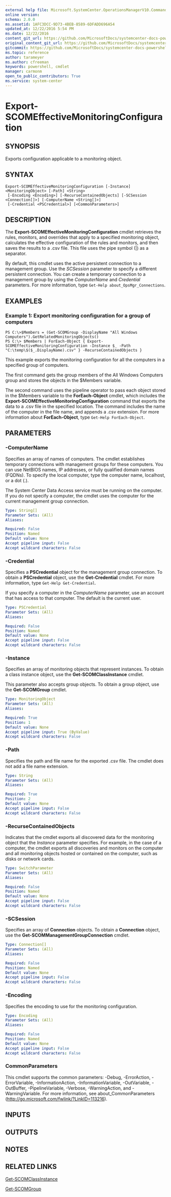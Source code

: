 ```yaml
---
external help file: Microsoft.SystemCenter.OperationsManagerV10.Commands.dll-Help.xml
online version: 
schema: 2.0.0
ms.assetid: 1AFC3DCC-9D73-4BEB-8589-6DFADD696A54
updated_at: 12/22/2016 5:54 PM
ms.date: 12/22/2016
content_git_url: https://github.com/MicrosoftDocs/systemcenter-docs-powershell/blob/master/systemcenter-cmdlets/SystemCenter2016/OperationsManager/vlatest/Export-SCOMEffectiveMonitoringConfiguration.md
original_content_git_url: https://github.com/MicrosoftDocs/systemcenter-docs-powershell/blob/master/systemcenter-cmdlets/SystemCenter2016/OperationsManager/vlatest/Export-SCOMEffectiveMonitoringConfiguration.md
gitcommit: https://github.com/MicrosoftDocs/systemcenter-docs-powershell/blob/17c3a51bd892aad46c731d9f381f0704b4815004/systemcenter-cmdlets/SystemCenter2016/OperationsManager/vlatest/Export-SCOMEffectiveMonitoringConfiguration.md
ms.topic: reference
author: tarameyer
ms.author: cfreeman
keywords: powershell, cmdlet
manager: carmonm
open_to_public_contributors: True
ms.service: system-center
---
```


# Export-SCOMEffectiveMonitoringConfiguration

## SYNOPSIS
Exports configuration applicable to a monitoring object.

## SYNTAX

```
Export-SCOMEffectiveMonitoringConfiguration [-Instance] <MonitoringObject> [-Path] <String>
 [-Encoding <Encoding>] [-RecurseContainedObjects] [-SCSession <Connection[]>] [-ComputerName <String[]>]
 [-Credential <PSCredential>] [<CommonParameters>]
```

## DESCRIPTION
The **Export-SCOMEffectiveMonitoringConfiguration** cmdlet retrieves the rules, monitors, and overrides that apply to a specified monitoring object, calculates the effective configuration of the rules and monitors, and then saves the results to a .csv file.
This file uses the pipe symbol (|) as a separator.

By default, this cmdlet uses the active persistent connection to a management group.
Use the *SCSession* parameter to specify a different persistent connection.
You can create a temporary connection to a management group by using the *ComputerName* and *Credential* parameters.
For more information, type `Get-Help about_OpsMgr_Connections`.

## EXAMPLES

### Example 1: Export monitoring configuration for a group of computers
```
PS C:\>$Members = (Get-SCOMGroup -DisplayName "All Windows Computers").GetRelatedMonitoringObjects()
PS C:\> $Members | ForEach-Object { Export-SCOMEffectiveMonitoringConfiguration -Instance $_ -Path "C:\temp\$($_.DisplayName).csv" } -RecurseContainedObjects }
```

This example exports the monitoring configuration for all the computers in a specified group of computers.

The first command gets the group members of the All Windows Computers group and stores the objects in the $Members variable.

The second command uses the pipeline operator to pass each object stored in the $Members variable to the **ForEach-Object** cmdlet, which includes the **Export-SCOMEffectiveMonitoringConfiguration** command that exports the data to a .csv file in the specified location.
The command includes the name of the computer in the file name, and appends a .csv extension.
For more information about **ForEach-Object**, type `Get-Help ForEach-Object`.

## PARAMETERS

### -ComputerName
Specifies an array of names of computers.
The cmdlet establishes temporary connections with management groups for these computers.
You can use NetBIOS names, IP addresses, or fully qualified domain names (FQDNs).
To specify the local computer, type the computer name, localhost, or a dot (.).

The System Center Data Access service must be running on the computer.
If you do not specify a computer, the cmdlet uses the computer for the current management group connection.

```yaml
Type: String[]
Parameter Sets: (All)
Aliases: 

Required: False
Position: Named
Default value: None
Accept pipeline input: False
Accept wildcard characters: False
```

### -Credential
Specifies a **PSCredential** object for the management group connection.
To obtain a **PSCredential** object, use the **Get-Credential** cmdlet.
For more information, type `Get-Help Get-Credential`.

If you specify a computer in the *ComputerName* parameter, use an account that has access to that computer.
The default is the current user.

```yaml
Type: PSCredential
Parameter Sets: (All)
Aliases: 

Required: False
Position: Named
Default value: None
Accept pipeline input: False
Accept wildcard characters: False
```

### -Instance
Specifies an array of monitoring objects that represent instances.
To obtain a class instance object, use the **Get-SCOMClassInstance** cmdlet.

This parameter also accepts group objects.
To obtain a group object, use the **Get-SCOMGroup** cmdlet.

```yaml
Type: MonitoringObject
Parameter Sets: (All)
Aliases: 

Required: True
Position: 1
Default value: None
Accept pipeline input: True (ByValue)
Accept wildcard characters: False
```

### -Path
Specifies the path and file name for the exported .csv file.
The cmdlet does not add a file name extension.

```yaml
Type: String
Parameter Sets: (All)
Aliases: 

Required: True
Position: 2
Default value: None
Accept pipeline input: False
Accept wildcard characters: False
```

### -RecurseContainedObjects
Indicates that the cmdlet exports all discovered data for the monitoring object that the *Instance* parameter specifies.
For example, in the case of a computer, the cmdlet exports all discoveries and monitors on the computer and all monitoring objects hosted or contained on the computer, such as disks or network cards.

```yaml
Type: SwitchParameter
Parameter Sets: (All)
Aliases: 

Required: False
Position: Named
Default value: None
Accept pipeline input: False
Accept wildcard characters: False
```

### -SCSession
Specifies an array of **Connection** objects.
To obtain a **Connection** object, use the **Get-SCOMManagementGroupConnection** cmdlet.

```yaml
Type: Connection[]
Parameter Sets: (All)
Aliases: 

Required: False
Position: Named
Default value: None
Accept pipeline input: False
Accept wildcard characters: False
```

### -Encoding
Specifies the encoding to use for the monitoring configuration.

```yaml
Type: Encoding
Parameter Sets: (All)
Aliases: 

Required: False
Position: Named
Default value: None
Accept pipeline input: False
Accept wildcard characters: False
```

### CommonParameters
This cmdlet supports the common parameters: -Debug, -ErrorAction, -ErrorVariable, -InformationAction, -InformationVariable, -OutVariable, -OutBuffer, -PipelineVariable, -Verbose, -WarningAction, and -WarningVariable. For more information, see about_CommonParameters (http://go.microsoft.com/fwlink/?LinkID=113216).

## INPUTS

## OUTPUTS

## NOTES

## RELATED LINKS

[Get-SCOMClassInstance](xref:SystemCenter2016/OperationsManager/vlatest/Get-SCOMClassInstance.md)

[Get-SCOMGroup](xref:SystemCenter2016/OperationsManager/vlatest/Get-SCOMGroup.md)

